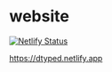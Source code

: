 # website

[![Netlify Status](https://api.netlify.com/api/v1/badges/20e17ff1-cfc1-4b73-a888-1f55bce3ac69/deploy-status)](https://app.netlify.com/sites/dtyped/deploys)

https://dtyped.netlify.app
